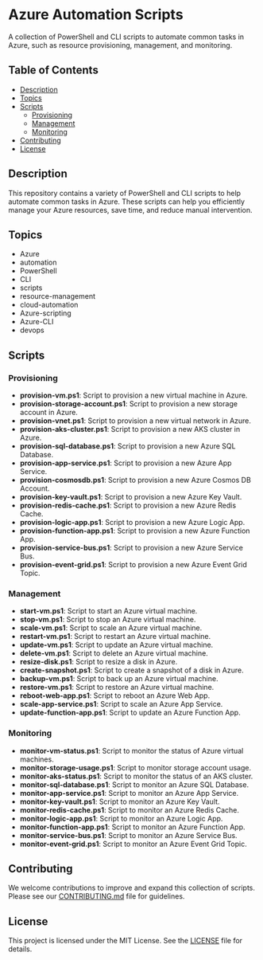 # Azure Automation Scripts

A collection of PowerShell and CLI scripts to automate common tasks in Azure, such as resource provisioning, management, and monitoring.

## Table of Contents

- [Description](#description)
- [Topics](#topics)
- [Scripts](#scripts)
  - [Provisioning](#provisioning)
  - [Management](#management)
  - [Monitoring](#monitoring)
- [Contributing](#contributing)
- [License](#license)

## Description

This repository contains a variety of PowerShell and CLI scripts to help automate common tasks in Azure. These scripts can help you efficiently manage your Azure resources, save time, and reduce manual intervention.

## Topics

- Azure
- automation
- PowerShell
- CLI
- scripts
- resource-management
- cloud-automation
- Azure-scripting
- Azure-CLI
- devops

## Scripts

### Provisioning

- **provision-vm.ps1**: Script to provision a new virtual machine in Azure.
- **provision-storage-account.ps1**: Script to provision a new storage account in Azure.
- **provision-vnet.ps1**: Script to provision a new virtual network in Azure.
- **provision-aks-cluster.ps1**: Script to provision a new AKS cluster in Azure.
- **provision-sql-database.ps1**: Script to provision a new Azure SQL Database.
- **provision-app-service.ps1**: Script to provision a new Azure App Service.
- **provision-cosmosdb.ps1**: Script to provision a new Azure Cosmos DB Account.
- **provision-key-vault.ps1**: Script to provision a new Azure Key Vault.
- **provision-redis-cache.ps1**: Script to provision a new Azure Redis Cache.
- **provision-logic-app.ps1**: Script to provision a new Azure Logic App.
- **provision-function-app.ps1**: Script to provision a new Azure Function App.
- **provision-service-bus.ps1**: Script to provision a new Azure Service Bus.
- **provision-event-grid.ps1**: Script to provision a new Azure Event Grid Topic.

### Management

- **start-vm.ps1**: Script to start an Azure virtual machine.
- **stop-vm.ps1**: Script to stop an Azure virtual machine.
- **scale-vm.ps1**: Script to scale an Azure virtual machine.
- **restart-vm.ps1**: Script to restart an Azure virtual machine.
- **update-vm.ps1**: Script to update an Azure virtual machine.
- **delete-vm.ps1**: Script to delete an Azure virtual machine.
- **resize-disk.ps1**: Script to resize a disk in Azure.
- **create-snapshot.ps1**: Script to create a snapshot of a disk in Azure.
- **backup-vm.ps1**: Script to back up an Azure virtual machine.
- **restore-vm.ps1**: Script to restore an Azure virtual machine.
- **reboot-web-app.ps1**: Script to reboot an Azure Web App.
- **scale-app-service.ps1**: Script to scale an Azure App Service.
- **update-function-app.ps1**: Script to update an Azure Function App.

### Monitoring

- **monitor-vm-status.ps1**: Script to monitor the status of Azure virtual machines.
- **monitor-storage-usage.ps1**: Script to monitor storage account usage.
- **monitor-aks-status.ps1**: Script to monitor the status of an AKS cluster.
- **monitor-sql-database.ps1**: Script to monitor an Azure SQL Database.
- **monitor-app-service.ps1**: Script to monitor an Azure App Service.
- **monitor-key-vault.ps1**: Script to monitor an Azure Key Vault.
- **monitor-redis-cache.ps1**: Script to monitor an Azure Redis Cache.
- **monitor-logic-app.ps1**: Script to monitor an Azure Logic App.
- **monitor-function-app.ps1**: Script to monitor an Azure Function App.
- **monitor-service-bus.ps1**: Script to monitor an Azure Service Bus.
- **monitor-event-grid.ps1**: Script to monitor an Azure Event Grid Topic.

## Contributing

We welcome contributions to improve and expand this collection of scripts. Please see our [CONTRIBUTING.md](CONTRIBUTING.md) file for guidelines.

## License

This project is licensed under the MIT License. See the [LICENSE](LICENSE) file for details.
